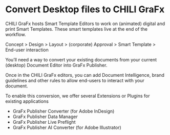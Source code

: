 # Convert Desktop files to CHILI GraFx

CHILI GraFx hosts Smart Template Editors to work on (animated) digital and print Smart Templates.
These smart templates live at the end of the workflow.

Concept > Design > Layout > (corporate) Approval > Smart Template > End-user interaction

You’ll need a way to convert your existing documents from your current (desktop) Document Editor into GraFx Publisher.

Once in the CHILI GraFx editors, you can add Document Intelligence, brand guidelines and other rules to allow end-users to interact with your document.

To enable this conversion, we offer several Extensions or Plugins for existing applications

- GraFx Publisher Converter (for Adobe InDesign)
- GraFx Publisher Data Manager
- GraFx Publisher Live Preflight
- GraFx Publisher AI Converter (for Adobe Illustrator)